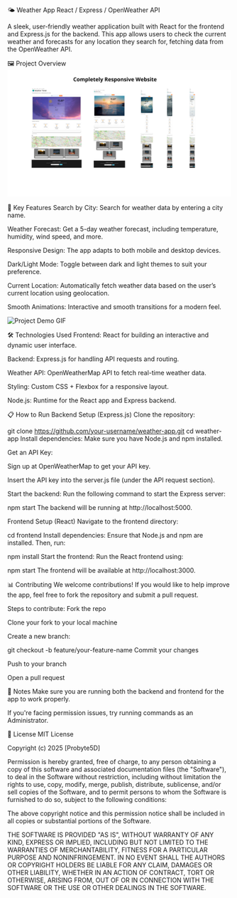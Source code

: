 🌤️ Weather App React / Express / OpenWeather API

A sleek, user-friendly weather application built with React for the frontend and Express.js for the backend. This app allows users to check the current weather and forecasts for any location they search for, fetching data from the OpenWeather API.

🖼️ Project Overview
![Project Preview](images/banner.png)

🚀 Key Features
Search by City: Search for weather data by entering a city name.

Weather Forecast: Get a 5-day weather forecast, including temperature, humidity, wind speed, and more.

Responsive Design: The app adapts to both mobile and desktop devices.

Dark/Light Mode: Toggle between dark and light themes to suit your preference.

Current Location: Automatically fetch weather data based on the user’s current location using geolocation.

Smooth Animations: Interactive and smooth transitions for a modern feel.


![Project Demo GIF](images/gif.gif)

🛠️ Technologies Used
Frontend: React for building an interactive and dynamic user interface.

Backend: Express.js for handling API requests and routing.

Weather API: OpenWeatherMap API to fetch real-time weather data.

Styling: Custom CSS + Flexbox for a responsive layout.

Node.js: Runtime for the React app and Express backend.

📋 How to Run
Backend Setup (Express.js)
Clone the repository:


git clone https://github.com/your-username/weather-app.git
cd weather-app
Install dependencies: Make sure you have Node.js and npm installed.



Get an API Key:

Sign up at OpenWeatherMap to get your API key.

Insert the API key into the server.js file (under the API request section).

Start the backend: Run the following command to start the Express server:


npm start
The backend will be running at http://localhost:5000.

Frontend Setup (React)
Navigate to the frontend directory:

cd frontend
Install dependencies: Ensure that Node.js and npm are installed. Then, run:


npm install
Start the frontend: Run the React frontend using:


npm start
The frontend will be available at http://localhost:3000.

📊 Contributing
We welcome contributions! If you would like to help improve the app, feel free to fork the repository and submit a pull request.

Steps to contribute:
Fork the repo

Clone your fork to your local machine

Create a new branch:


git checkout -b feature/your-feature-name
Commit your changes

Push to your branch

Open a pull request

📌 Notes
Make sure you are running both the backend and frontend for the app to work properly.

If you're facing permission issues, try running commands as an Administrator.

📄 License
MIT License

Copyright (c) 2025 [Probyte5D]

Permission is hereby granted, free of charge, to any person obtaining a copy of this software and associated documentation files (the "Software"), to deal in the Software without restriction, including without limitation the rights to use, copy, modify, merge, publish, distribute, sublicense, and/or sell copies of the Software, and to permit persons to whom the Software is furnished to do so, subject to the following conditions:

The above copyright notice and this permission notice shall be included in all copies or substantial portions of the Software.

THE SOFTWARE IS PROVIDED "AS IS", WITHOUT WARRANTY OF ANY KIND, EXPRESS OR IMPLIED, INCLUDING BUT NOT LIMITED TO THE WARRANTIES OF MERCHANTABILITY, FITNESS FOR A PARTICULAR PURPOSE AND NONINFRINGEMENT. IN NO EVENT SHALL THE AUTHORS OR COPYRIGHT HOLDERS BE LIABLE FOR ANY CLAIM, DAMAGES OR OTHER LIABILITY, WHETHER IN AN ACTION OF CONTRACT, TORT OR OTHERWISE, ARISING FROM, OUT OF OR IN CONNECTION WITH THE SOFTWARE OR THE USE OR OTHER DEALINGS IN THE SOFTWARE.

